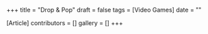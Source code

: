 +++
title = "Drop & Pop"
draft = false
tags = [Video Games]
date = ""

[Article]
contributors = []
gallery = []
+++